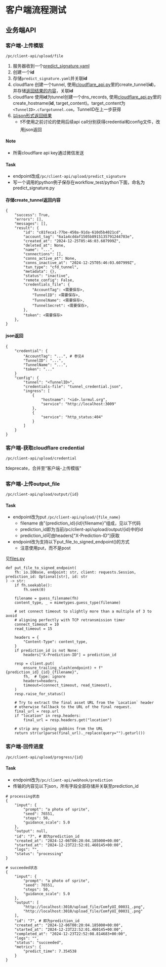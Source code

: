# 客户端流程测试

## 业务端API

### 客户端-上传模版
```
/pc/client-api/upload/file
```
1. 服务器收到一个[predict_signature.yaml](predict_signature.yaml)
1. 创建一个**id**
1. 存储`predict_signature.yaml`并关联**id**
1. cloudflare 创建一个tunnel, 使用[cloudflare_api.py](../../src/cloudflare_api.py)里的create_tunnel(**id**)，并存储[返回结果的内容](#存储create_tunnel返回内容)，关联**id**
1. cloudflare 使用**id**为tunnel创建一个dns_records, 使用[cloudflare_api.py](../../src/cloudflare_api.py)里的create_hostname(**id**, target_content)。target_content为`<TunnelID>.cfargotunnel.com`，TunnelID在上一步获得
1. [以json形式返回结果](#json返回)
    - ❗️不使用之前讨论的使用后续api call分别获得credential和config文件，改用json返回

#### Note
- 所需cloudflare api key通过微信发送

#### Task
- endpoint改成`/pc/client-api/upload/predict_signature`
- 写一个调用的python例子保存在workflow_test/python下面，命名为predict_signature.py

#### 存储create_tunnel返回内容
```
{
    "success": True,
    "errors": [],
    "messages": [],
    "result": {
        "id": "c81feca1-77be-450a-91da-610d5b4021cd",
        "account_tag": "6a1a4cddaf1505b8915135791244703e",
        "created_at": "2024-12-25T05:46:03.607999Z",
        "deleted_at": None,
        "name": "...",
        "connections": [],
        "conns_active_at": None,
        "conns_inactive_at": "2024-12-25T05:46:03.607999Z",
        "tun_type": "cfd_tunnel",
        "metadata": {},
        "status": "inactive",
        "remote_config": False,
        "credentials_file": {
            "AccountTag": <需要保存>,
            "TunnelID": <需要保存>,
            "TunnelName": <需要保存>,
            "TunnelSecret": <需要保存>,
        },
        "token": <需要保存>
    },
}

```
#### json返回
```
{
    "credential": {
        "AccountTag": "...", # 参见4
        "TunnelID": "...",
        "TunnelName": "...",
        "token": "..."
    }
    "config": {
        "tunnel": "<TunnelID>",
        "credentials-file": "tunnel_credential.json",
        "ingress": [
            {
                "hostname": "<id>.lormul.org",
                "service": "http://localhost:3009"
            },
            {
                "service": "http_status:404"
            }
        ]
    }
}
```

### 客户端-获取cloudflare credential
```
/pc/client-api/upload/credential
```
❗️deprecate，合并至“客户端-上传模版”

### 客户端-上传output_file
```
/pc/client-api/upload/output/{id}
```
#### Task
- endpoint改为put `/pc/client-api/upload/{file_name}`
    - filename 由"{prediction_id}_{id}_{filename}"组成，见以下代码
    - prediction_id即为当前/pc/client-api/upload/output/{id}中的id
    - prediction_id可由headers["X-Prediction-ID"]获取
- endpoint改为支持以下put_file_to_signed_endpoint()的方式
    - 注意使用put，而不是post

见[files.py](../../src/cog/files.py)
```
def put_file_to_signed_endpoint(
    fh: io.IOBase, endpoint: str, client: requests.Session, prediction_id: Optional[str], id: str
) -> str:
    if fh.seekable():
        fh.seek(0)

    filename = guess_filename(fh)
    content_type, _ = mimetypes.guess_type(filename)

    # set connect timeout to slightly more than a multiple of 3 to avoid
    # aligning perfectly with TCP retransmission timer
    connect_timeout = 10
    read_timeout = 15

    headers = {
        "Content-Type": content_type,
    }
    if prediction_id is not None:
        headers["X-Prediction-ID"] = prediction_id

    resp = client.put(
        ensure_trailing_slash(endpoint) + f"{prediction_id}_{id}_{filename}",
        fh,  # type: ignore
        headers=headers,
        timeout=(connect_timeout, read_timeout),
    )
    resp.raise_for_status()

    # Try to extract the final asset URL from the `Location` header
    # otherwise fallback to the URL of the final request.
    final_url = resp.url
    if "location" in resp.headers:
        final_url = resp.headers.get("location")

    # strip any signing gubbins from the URL
    return str(urlparse(final_url)._replace(query="").geturl())
```

### 客户端-回传进度
```
/pc/client-api/upload/progress/{id}
```
#### Task
- endpoint改为`/pc/client-api/webhook/prediction`
- 传输的内容见以下json，所有字段全部存储并关联至prediction_id

```
# processing状态
{
    "input": {
        "prompt": "a photo of sprite",
        "seed": 76551,
        "steps": 50,
        "guidance_scale": 5.0
    },
    "output": null,
    "id": "7", # 即为prediction_id
    "created_at": "2024-12-06T00:20:04.185000+00:00",
    "started_at": "2024-12-23T22:52:01.460145+00:00",
    "logs": "",
    "status": "processing"
}

# succeeded状态
{
    "input": {
        "prompt": "a photo of sprite",
        "seed": 76551,
        "steps": 50,
        "guidance_scale": 5.0
    },
    "output": [
        "http://localhost:3010/upload_file/ComfyUI_00031_.png",
        "http://localhost:3010/upload_file/ComfyUI_00031_.png"
    ],
    "id": "7", # 即为prediction_id
    "created_at": "2024-12-06T00:20:04.185000+00:00",
    "started_at": "2024-12-23T22:52:01.460145+00:00",
    "completed_at": "2024-12-23T22:52:08.814683+00:00",
    "logs": "",
    "status": "succeeded",
    "metrics": {
        "predict_time": 7.354538
    }
}
```